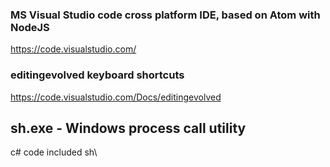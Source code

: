 ### MS Visual Studio code cross platform IDE, based on Atom with NodeJS

https://code.visualstudio.com/

### editingevolved keyboard shortcuts

https://code.visualstudio.com/Docs/editingevolved


## sh.exe - Windows process call utility

c# code included sh\
